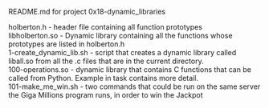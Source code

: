 README.md for project 0x18-dynamic_libraries

holberton.h - header file containing all function prototypes\
libholberton.so - Dynamic library containing all the functions whose prototypes are listed in holberton.h\
1-create_dynamic_lib.sh - script that creates a dynamic library called liball.so from all the .c files that are in the current directory.\
100-operations.so - dynamic library that contains C functions that can be called from Python. Example in task contains more detail.\
101-make_me_win.sh - two commands that could be run on the same server the Giga Millions program runs, in order to win the Jackpot
